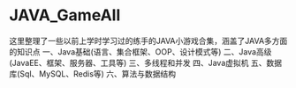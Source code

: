 # JAVA_GameAll
这里整理了一些以前上学时学习过的练手的JAVA小游戏合集，涵盖了JAVA多方面的知识点
一、Java基础(语言、集合框架、OOP、设计模式等)
 二、Java高级(JavaEE、框架、服务器、工具等)
 三、多线程和并发
 四、Java虚拟机
 五、数据库(Sql、MySQL、Redis等)
 六、算法与数据结构
